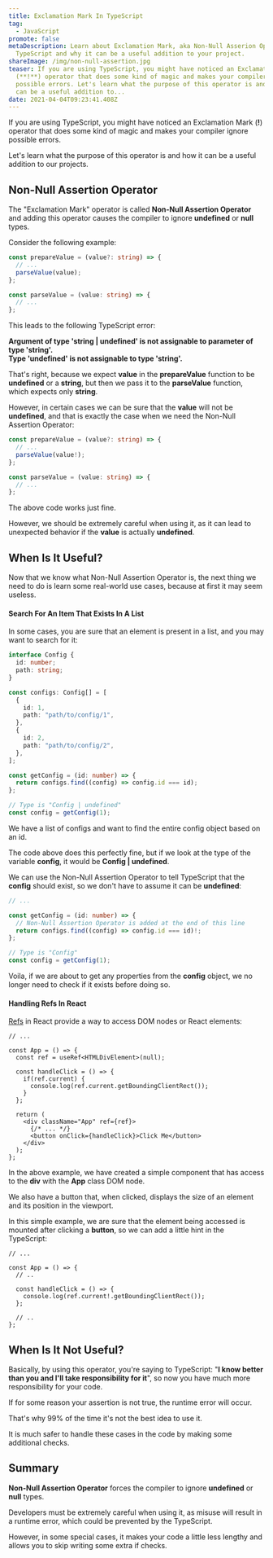 ```yaml
---
title: Exclamation Mark In TypeScript
tag:
  - JavaScript
promote: false
metaDescription: Learn about Exclamation Mark, aka Non-Null Asserion Operator in
  TypeScript and why it can be a useful addition to your project.
shareImage: /img/non-null-assertion.jpg
teaser: If you are using TypeScript, you might have noticed an Exclamation Mark
  (**!**) operator that does some kind of magic and makes your compiler ignore
  possible errors. Let's learn what the purpose of this operator is and how it
  can be a useful addition to...
date: 2021-04-04T09:23:41.408Z
---
```

If you are using TypeScript, you might have noticed an Exclamation Mark (**!**) operator that does some kind of magic and makes your compiler ignore possible errors.

Let's learn what the purpose of this operator is and how it can be a useful addition to our projects.

## Non-Null Assertion Operator

The "Exclamation Mark" operator is called **Non-Null Assertion Operator** and adding this operator causes the compiler to ignore **undefined** or **null** types.

Consider the following example:

```typescript
const prepareValue = (value?: string) => {
  // ...
  parseValue(value);
};

const parseValue = (value: string) => {
  // ...
};
```

This leads to the following TypeScript error:

**Argument of type 'string | undefined' is not assignable to parameter of type 'string'.**\
**Type 'undefined' is not assignable to type 'string'.**

That's right, because we expect **value** in the **prepareValue** function to be **undefined** or a **string**, but then we pass it to the **parseValue** function, which expects only **string**.

However, in certain cases we can be sure that the **value** will not be **undefined**, and that is exactly the case when we need the Non-Null Assertion Operator:

```typescript
const prepareValue = (value?: string) => {
  // ...
  parseValue(value!);
};

const parseValue = (value: string) => {
  // ...
};
```

The above code works just fine.

However, we should be extremely careful when using it, as it can lead to unexpected behavior if the **value** is actually **undefined**.

## When Is It Useful?

Now that we know what Non-Null Assertion Operator is, the next thing we need to do is learn some real-world use cases, because at first it may seem useless.

#### Search For An Item That Exists In A List

In some cases, you are sure that an element is present in a list, and you may want to search for it:

```typescript
interface Config {
  id: number;
  path: string;
}

const configs: Config[] = [
  {
    id: 1,
    path: "path/to/config/1",
  },
  {
    id: 2,
    path: "path/to/config/2",
  },
];

const getConfig = (id: number) => {
  return configs.find((config) => config.id === id);
};

// Type is "Config | undefined"
const config = getConfig(1);
```

We have a list of configs and want to find the entire config object based on an id.

The code above does this perfectly fine, but if we look at the type of the variable **config**, it would be **Config | undefined**. 

We can use the Non-Null Assertion Operator to tell TypeScript that the **config** should exist, so we don't have to assume it can be **undefined**:

```typescript
// ...

const getConfig = (id: number) => {
  // Non-Null Assertion Operator is added at the end of this line
  return configs.find((config) => config.id === id)!;
};

// Type is "Config"
const config = getConfig(1);
```

Voila, if we are about to get any properties from the **config** object, we no longer need to check if it exists before doing so.

#### Handling Refs In React

[Refs](https://reactjs.org/docs/refs-and-the-dom.html) in React provide a way to access DOM nodes or React elements:

```tsx
// ...

const App = () => {
  const ref = useRef<HTMLDivElement>(null);

  const handleClick = () => {
    if(ref.current) {
      console.log(ref.current.getBoundingClientRect());
    }
  };

  return (
    <div className="App" ref={ref}>
      {/* ... */}
      <button onClick={handleClick}>Click Me</button>
    </div>
  );
};
```

In the above example, we have created a simple component that has access to the **div** with the **App** class DOM node. 

We also have a button that, when clicked, displays the size of an element and its position in the viewport. 

In this simple example, we are sure that the element being accessed is mounted after clicking a **button**, so we can add a little hint in the TypeScript:

```tsx
// ...

const App = () => {
  // ..

  const handleClick = () => {
    console.log(ref.current!.getBoundingClientRect());
  };

  // ..
};
```

## When Is It Not Useful?

Basically, by using this operator, you're saying to TypeScript: "**I know better than you and I'll take responsibility for it**", so now you have much more responsibility for your code. 

If for some reason your assertion is not true, the runtime error will occur. 

That's why 99% of the time it's not the best idea to use it.

It is much safer to handle these cases in the code by making some additional checks.

## Summary

**Non-Null Assertion Operator** forces the compiler to ignore **undefined** or **null** types.

Developers must be extremely careful when using it, as misuse will result in a runtime error, which could be prevented by the TypeScript.

However, in some special cases, it makes your code a little less lengthy and allows you to skip writing some extra if checks.
